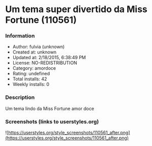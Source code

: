 # Um tema super divertido da Miss Fortune (110561)

### Information
- Author: fulvia (unknown)
- Created at: unknown
- Updated at: 2/18/2015, 6:38:49 PM
- License: NO-REDISTRIBUTION
- Category: amordoce
- Rating: undefined
- Total installs: 42
- Weekly installs: 0


### Description
Um tema lindo da Miss Fortune amor doce


### Screenshots (links to userstyles.org)
![https://userstyles.org/style_screenshots/110561_after.png](https://userstyles.org/style_screenshots/110561_after.png)


